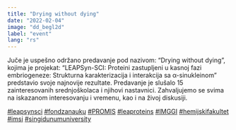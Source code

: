 ```yaml
---
title: "Drying without dying"
date: "2022-02-04"
image: "dd_begl2d"
label: "event"
lang: "rs"
---
```


Juče je uspešno održano predavanje pod nazivom: “Drying without dying”, kojima je projekat: “LEAPSyn-SCI: Proteini zastupljeni u kasnoj fazi embriogeneze: Strukturna karakterizacija i interakcija sa α-sinukleinom” predstavio svoje najnovije rezultate. Predavanje je slušalo 15 zainteresovanih  srednjoškolaca i njihovi nastavnici. Zahvaljujemo se svima na iskazanom interesovanju i vremenu, kao i na živoj diskusiji.

<a href=''>#leapsynsci</a> <a href=''>#fondzanauku</a> <a href=''>#PROMIS</a> <a href=''>#leaproteins</a> <a href=''>#IMGGI</a> <a href=''>#hemijskifakultet</a> <a href=''>#imsi</a> <a href=''>#singidunumuniversity</a>
